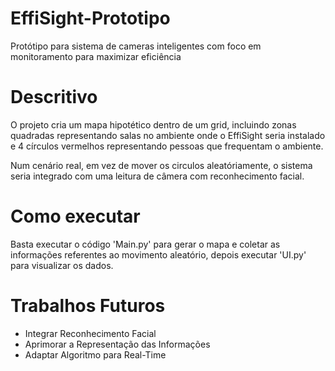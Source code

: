 # EffiSight-Prototipo
Protótipo para sistema de cameras inteligentes com foco em monitoramento para maximizar eficiência


# Descritivo
O projeto cria um mapa hipotético dentro de um grid, incluindo zonas quadradas representando salas no ambiente onde o EffiSight seria instalado e 4 círculos vermelhos representando pessoas que frequentam o ambiente.

Num cenário real, em vez de mover os circulos aleatóriamente, o sistema seria integrado com uma leitura de câmera com reconhecimento facial.

# Como executar
Basta executar o código 'Main.py' para gerar o mapa e coletar as informações referentes ao movimento aleatório, depois executar 'UI.py' para visualizar os dados.

# Trabalhos Futuros
- Integrar Reconhecimento Facial
- Aprimorar a Representação das Informações
- Adaptar Algoritmo para Real-Time

